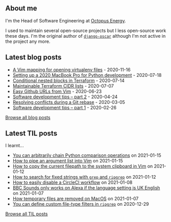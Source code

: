 ## About me
I'm the Head of Software Engineering at [Octopus Energy](https://octopus.energy/).

I used to maintain several open-source projects but I less open-source work these days. I'm the original author of [`django-oscar`](https://github.com/django-oscar/django-oscar) although I'm not active in the project any more. 
## Latest blog posts
- [A Vim mapping for opening virtualenv files](https://codeinthehole.com/tips/a-vim-mapping-for-opening-virtualenv-files/) - 2020-11-16
- [Setting up a 2020 MacBook Pro for Python development](https://codeinthehole.com/guides/settings-up-a-2020-macbook-for-python-development/) - 2020-07-18
- [Conditional nested blocks in Terraform](https://codeinthehole.com/tips/conditional-nested-blocks-in-terraform/) - 2020-07-14
- [Maintainable Terraform CIDR lists](https://codeinthehole.com/tips/terraform-cidrs/) - 2020-07-07
- [Easy Github URLs from Vim](https://codeinthehole.com/tips/easy-github-urls-from-vim/) - 2020-06-23
- [Software development tips – part 2](https://codeinthehole.com/tips/software-development-tips-part2/) - 2020-04-24
- [Resolving conflicts during a Git rebase](https://codeinthehole.com/guides/resolving-conflicts-during-a-git-rebase/) - 2020-03-05
- [Software development tips – part 1](https://codeinthehole.com/tips/software-development-tips-part1/) - 2020-02-26

[Browse all blog posts](https://codeinthehole.com/writing/)
## Latest TIL posts
I learnt...
- [You can arbitrarily chain Python comparison operations](https://til.codeinthehole.com/posts/you-can-arbitrarily-chain-python-comparison-operators/) on 2021-01-15
- [How to pipe an argument list into Vim](https://til.codeinthehole.com/posts/how-to-pipe-an-argument-list-into-vim/) on 2021-01-15
- [How to copy the current filepath to the system clipboard in Vim](https://til.codeinthehole.com/posts/how-to-copy-the-current-filepath-to-the-system-clipboard-in-vim/) on 2021-01-12
- [How to search for fixed strings with `grep` and `ripgrep`](https://til.codeinthehole.com/posts/how-to-search-for-fixed-strings-with-grep-and-ripgrep/) on 2021-01-12
- [How to easily disable a CircleCI workflow](https://til.codeinthehole.com/posts/how-to-easily-disable-a-circleci-workflow/) on 2021-01-08
- [BBC Sounds only works on Alexa if the language setting is UK English](https://til.codeinthehole.com/posts/bbc-sounds-only-works-on-alexa-if-the-language-setting-is-uk-english/) on 2021-01-07
- [How temporary files are removed on MacOS](https://til.codeinthehole.com/posts/how-temp-files-are-removed-on-macos/) on 2021-01-07
- [You can define custom file-type filters in `ripgrep`](https://til.codeinthehole.com/posts/you-can-define-custom-filetype-filters-in-ripgrep/) on 2020-12-29

[Browse all TIL posts](https://til.codeinthehole.com)
